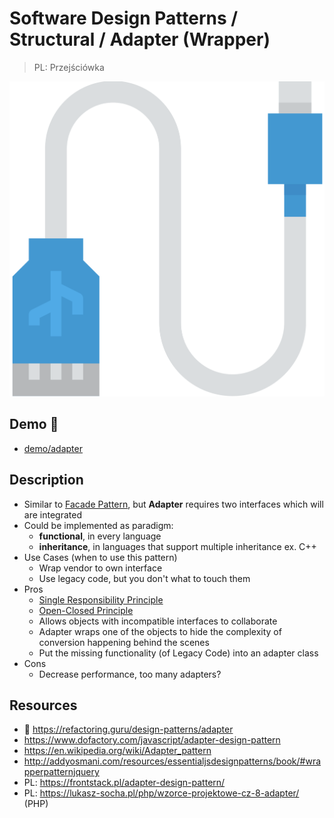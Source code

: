 # Software Design Patterns / Structural / Adapter (Wrapper)

> PL: Przejściówka

<img src="images/icons/wire.svg" class="pattern-logo">

## Demo 🎉

* <a href="./demo/adapter/">demo/adapter</a>

## Description

* Similar to [Facade Pattern](chapters/patterns/sdp/sdps/facade.md),
    but **Adapter** requires two interfaces which will are integrated
* Could be implemented as paradigm:
    + **functional**, in every language
    + **inheritance**, in languages that support multiple inheritance ex. C++
* Use Cases (when to use this pattern)
    + Wrap vendor to own interface
    + Use legacy code, but you don't what to touch them
* Pros
    + [Single Responsibility Principle](chapters/patterns/solid/single-responsibility-principle.md)
    + [Open-Closed Principle](chapters/patterns/solid/open-closed-principle.md)
    + Allows objects with incompatible interfaces to collaborate
    + Adapter wraps one of the objects to hide the complexity of conversion happening behind the scenes
    + Put the missing functionality (of Legacy Code) into an adapter class
* Cons
    + Decrease performance, too many adapters?

## Resources

* 🚀 <https://refactoring.guru/design-patterns/adapter>
* <https://www.dofactory.com/javascript/adapter-design-pattern>
* <https://en.wikipedia.org/wiki/Adapter_pattern>
* <http://addyosmani.com/resources/essentialjsdesignpatterns/book/#wrapperpatternjquery>
* PL: <https://frontstack.pl/adapter-design-pattern/>
* PL: <https://lukasz-socha.pl/php/wzorce-projektowe-cz-8-adapter/> (PHP)
